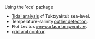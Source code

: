 Using the 'oce' package

* [Tidal analysis](tidal_analysis.html) of Tuktoyaktuk sea-level.
* Temperature-salinity [outlier detection](TS_outlier.html).
* Plot Levitus [sea-surface temperature](SST.html).
* [grid and contour](gridding.html).

